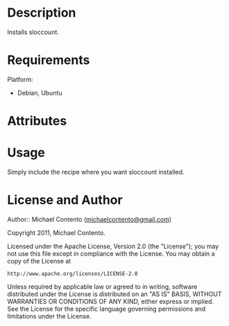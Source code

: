 Description
===========

Installs sloccount.

Requirements
============

Platform: 

* Debian, Ubuntu

Attributes
==========

Usage
=====

Simply include the recipe where you want sloccount installed.

License and Author
==================

Author:: Michael Contento (<michaelcontento@gmail.com>)

Copyright 2011, Michael Contento.

Licensed under the Apache License, Version 2.0 (the "License");
you may not use this file except in compliance with the License.
You may obtain a copy of the License at

    http://www.apache.org/licenses/LICENSE-2.0

Unless required by applicable law or agreed to in writing, software
distributed under the License is distributed on an "AS IS" BASIS,
WITHOUT WARRANTIES OR CONDITIONS OF ANY KIND, either express or implied.
See the License for the specific language governing permissions and
limitations under the License.



